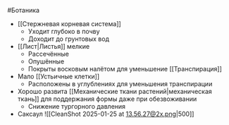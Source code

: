 #Ботаника 
- [[Стержневая корневая система]] 
	- Уходит глубоко в почву
	- Доходит до грунтовых вод
- [[Лист|Листья]] мелкие
	- Рассечённые
	- Опушённые
	- Покрыты восковым налётом для уменьшение [[Транспирация]]
- Мало [[Устьичные клетки]]
	- Расположены в углублениях для уменьшения транспирации 
- Хорошо развита [[Механические ткани растений|механическая ткань]] для поддержания формы даже при обезвоживании
	- Снижение тургорного давления
- Саксаул
![[CleanShot 2025-01-25 at 13.56.27@2x.png|500]]